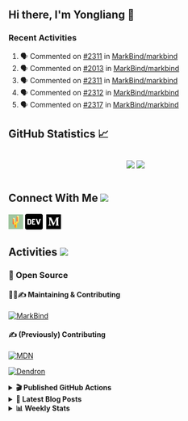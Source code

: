 ## Hi there, I'm Yongliang 👋

### Recent Activities

<!--START_SECTION:activity-->
1. 🗣 Commented on [#2311](https://github.com/MarkBind/markbind/issues/2311) in [MarkBind/markbind](https://github.com/MarkBind/markbind)
2. 🗣 Commented on [#2013](https://github.com/MarkBind/markbind/issues/2013) in [MarkBind/markbind](https://github.com/MarkBind/markbind)
3. 🗣 Commented on [#2311](https://github.com/MarkBind/markbind/issues/2311) in [MarkBind/markbind](https://github.com/MarkBind/markbind)
4. 🗣 Commented on [#2312](https://github.com/MarkBind/markbind/issues/2312) in [MarkBind/markbind](https://github.com/MarkBind/markbind)
5. 🗣 Commented on [#2317](https://github.com/MarkBind/markbind/issues/2317) in [MarkBind/markbind](https://github.com/MarkBind/markbind)
<!--END_SECTION:activity-->

## GitHub Statistics :chart_with_upwards_trend:
<div align="center">
<div style="display: flex; align-items: center; justify-content: center;">

[![](https://github-readme-stats-tlylt.vercel.app/api?username=tlylt&show_icons=true&theme=tokyonight&hide_border=true&locale=en)](https://github.com/tlylt)
[![](https://github-readme-streak-stats.herokuapp.com/?user=tlylt&theme=tokyonight&hide_border=true)](https://github.com/tlylt)
</div>
</div>

## Connect With Me <img src="https://media.giphy.com/media/2wh5K5yE3ulp3xgYcG/giphy-downsized.gif" width="30">

<a href="https://www.yongliangliu.com/" target="_blank"><img align="center" src="static/site-icon.png" alt="yongliangliu.com" height="29" width="29" /></a>
<a href="https://dev.to/tlylt" target="_blank"><img align="center" src="static/dev-badge.svg" alt="dev.to/tlylt" height="35" width="35" /></a>
<a href="https://tlylt.medium.com" target="_blank"><img align="center" src="static/medium.png" alt="tlylt.medium.com" height="35" width="35" /></a>

## Activities <img src="https://media.giphy.com/media/WUlplcMpOCEmTGBtBW/giphy.gif" width="30">

### 🔭 Open Source

#### 👷‍♂️✍️ Maintaining & Contributing
[![MarkBind](https://github-readme-stats-tlylt.vercel.app/api/pin/?username=markbind&repo=markbind)](https://github.com/MarkBind/markbind)

#### ✍️ (Previously) Contributing
[![MDN](https://github-readme-stats-tlylt.vercel.app/api/pin/?username=mdn&repo=content)](https://github.com/mdn/content/issues?q=is%3Aopen+involves%3A%40me+sort%3Aupdated-desc)

[![Dendron](https://github-readme-stats-tlylt.vercel.app/api/pin/?username=dendronhq&repo=dendron)](https://github.com/dendronhq/dendron/issues?q=is%3Aopen+involves%3A%40me+sort%3Aupdated-desc)

<details>
<summary> <b>🎬 Published GitHub Actions </b> </summary>

[![install-graphviz](https://github-readme-stats-tlylt.vercel.app/api/pin/?username=tlylt&repo=install-graphviz)](https://github.com/tlylt/install-graphviz)

[![reposense-action](https://github-readme-stats-tlylt.vercel.app/api/pin/?username=tlylt&repo=reposense-action)](https://github.com/tlylt/reposense-action)

[![markbin-action](https://github-readme-stats-tlylt.vercel.app/api/pin/?username=markbind&repo=markbind-action)](https://github.com/MarkBind/markbind-action)

</details>

<details>
<summary> <b>📕 Latest Blog Posts</b> </summary>

<!-- BLOG-POST-LIST:START -->
- [Deploy a ChatGPT API Server in no time](https://www.yongliangliu.com/blog/chatgpt-nextjs-server/)
- [Creating a regex-based Markdown parser in TypeScript](https://www.yongliangliu.com/blog/rmark/)
- [Create VSCode Snippets for Markdown Blog Workflows](https://www.yongliangliu.com/blog/vscode-snippets/)
- [Brag Doc 2023](https://www.yongliangliu.com/blog/brag-doc-2023/)
- [My Journey into Open Source](https://www.yongliangliu.com/blog/my-journey-into-open-source/)
<!-- BLOG-POST-LIST:END -->

</details>

<details>
<summary> <b>📊 Weekly Stats</b> </summary>

<!--START_SECTION:waka-->
![Code Time](http://img.shields.io/badge/Code%20Time-1%2C043%20hrs%2025%20mins-blue)

**🐱 My GitHub Data** 

> 📦 618.5 kB Used in GitHub's Storage 
 > 
> 🏆 1,191 Contributions in the Year 2023
 > 
> 🚫 Not Opted to Hire
 > 
> 📜 173 Public Repositories 
 > 
> 🔑 39 Private Repositories 
 > 
**I'm an Early 🐤** 

```text
🌞 Morning                3809 commits        ███████░░░░░░░░░░░░░░░░░░   29.15 % 
🌆 Daytime                3535 commits        ███████░░░░░░░░░░░░░░░░░░   27.05 % 
🌃 Evening                4844 commits        █████████░░░░░░░░░░░░░░░░   37.07 % 
🌙 Night                  879 commits         ██░░░░░░░░░░░░░░░░░░░░░░░   06.73 % 
```
📅 **I'm Most Productive on Wednesday** 

```text
Monday                   1701 commits        ███░░░░░░░░░░░░░░░░░░░░░░   13.02 % 
Tuesday                  1902 commits        ████░░░░░░░░░░░░░░░░░░░░░   14.56 % 
Wednesday                2124 commits        ████░░░░░░░░░░░░░░░░░░░░░   16.25 % 
Thursday                 1650 commits        ███░░░░░░░░░░░░░░░░░░░░░░   12.63 % 
Friday                   1688 commits        ███░░░░░░░░░░░░░░░░░░░░░░   12.92 % 
Saturday                 1991 commits        ████░░░░░░░░░░░░░░░░░░░░░   15.24 % 
Sunday                   2011 commits        ████░░░░░░░░░░░░░░░░░░░░░   15.39 % 
```


📊 **This Week I Spent My Time On** 

```text
🕑︎ Time Zone: Asia/Singapore

💬 Programming Languages: 
Markdown                 1 hr 5 mins         █████████████████████████   100.00 % 
```


 Last Updated on 03/07/2023 01:03:14 UTC
<!--END_SECTION:waka-->

</details>
